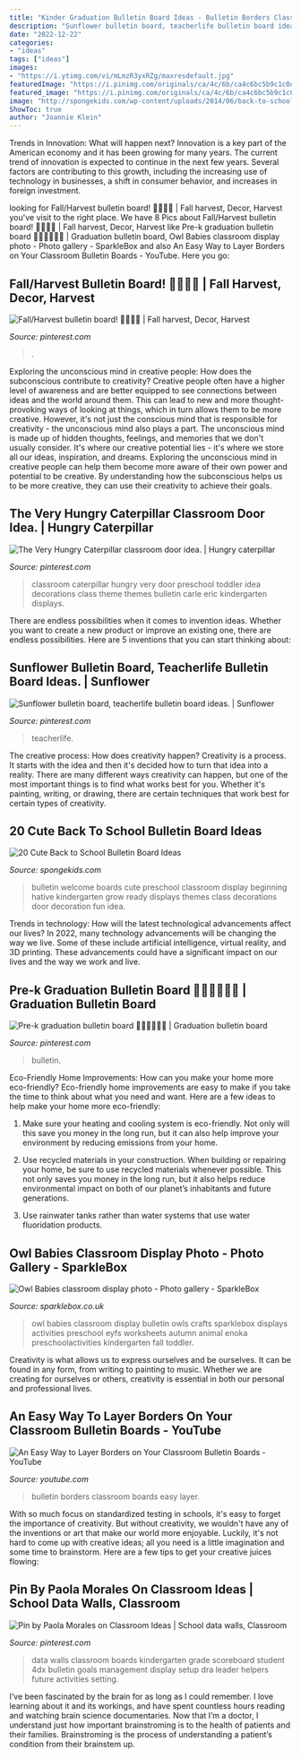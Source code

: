 ```yaml
---
title: "Kinder Graduation Bulletin Board Ideas - Bulletin Borders Classroom Boards Easy Layer"
description: "Sunflower bulletin board, teacherlife bulletin board ideas."
date: "2022-12-22"
categories:
- "ideas"
tags: ["ideas"]
images:
- "https://i.ytimg.com/vi/mLmzR3yxRZg/maxresdefault.jpg"
featuredImage: "https://i.pinimg.com/originals/ca/4c/6b/ca4c6bc5b9c1c0df7d0a57cff027f167.jpg"
featured_image: "https://i.pinimg.com/originals/ca/4c/6b/ca4c6bc5b9c1c0df7d0a57cff027f167.jpg"
image: "http://spongekids.com/wp-content/uploads/2014/06/back-to-school-ideas/17-ready-to-grow-bulletin-board.jpg"
ShowToc: true
author: "Joannie Klein"
---
```



Trends in Innovation: What will happen next?
Innovation is a key part of the American economy and it has been growing for many years. The current trend of innovation is expected to continue in the next few years. Several factors are contributing to this growth, including the increasing use of technology in businesses, a shift in consumer behavior, and increases in foreign investment.

	

		
looking for Fall/Harvest bulletin board! 🎃🍂🍁🍃 | Fall harvest, Decor, Harvest you've visit to the right place. We have 8 Pics about Fall/Harvest bulletin board! 🎃🍂🍁🍃 | Fall harvest, Decor, Harvest like Pre-k graduation bulletin board 👨🏻‍🎓👩🏻‍🎓 | Graduation bulletin board, Owl Babies classroom display photo - Photo gallery - SparkleBox and also An Easy Way to Layer Borders on Your Classroom Bulletin Boards - YouTube. Here you go:
		
    
## Fall/Harvest Bulletin Board! 🎃🍂🍁🍃 | Fall Harvest, Decor, Harvest

<img loading=lazy src="https://i.pinimg.com/originals/71/d2/a5/71d2a528291700c50efe760679adc4cb.jpg" onerror="this.onerror=null;this.src='https://tse4.mm.bing.net/th?id=OIP.5D0KQpT6Q6s6v-NODTjcjQHaHa&amp;pid=15.1';" alt="Fall/Harvest bulletin board! 🎃🍂🍁🍃 | Fall harvest, Decor, Harvest">

_Source: pinterest.com_

>. 

	

Exploring the unconscious mind in creative people: How does the subconscious contribute to creativity?
Creative people often have a higher level of awareness and are better equipped to see connections between ideas and the world around them. This can lead to new and more thought-provoking ways of looking at things, which in turn allows them to be more creative. However, it's not just the conscious mind that is responsible for creativity - the unconscious mind also plays a part. The unconscious mind is made up of hidden thoughts, feelings, and memories that we don't usually consider. It's where our creative potential lies - it's where we store all our ideas, inspiration, and dreams. Exploring the unconscious mind in creative people can help them become more aware of their own power and potential to be creative. By understanding how the subconscious helps us to be more creative, they can use their creativity to achieve their goals.

    
## The Very Hungry Caterpillar Classroom Door Idea. | Hungry Caterpillar

<img loading=lazy src="https://i.pinimg.com/originals/ca/4c/6b/ca4c6bc5b9c1c0df7d0a57cff027f167.jpg" onerror="this.onerror=null;this.src='https://tse4.mm.bing.net/th?id=OIP.fdJy1ef8Ky-v3l3K6LvwWAHaNc&amp;pid=15.1';" alt="The Very Hungry Caterpillar classroom door idea. | Hungry caterpillar">

_Source: pinterest.com_

>classroom caterpillar hungry very door preschool toddler idea decorations class theme themes bulletin carle eric kindergarten displays. 

	

There are endless possibilities when it comes to invention ideas. Whether you want to create a new product or improve an existing one, there are endless possibilities. Here are 5 inventions that you can start thinking about: 

    
## Sunflower Bulletin Board, Teacherlife Bulletin Board Ideas. | Sunflower

<img loading=lazy src="https://i.pinimg.com/1200x/18/5f/e3/185fe3b7a1da8e58e295b95cb46230c4.jpg" onerror="this.onerror=null;this.src='https://tse2.mm.bing.net/th?id=OIP.NJF_goHM8qn_lUrA0DnupgHaEK&amp;pid=15.1';" alt="Sunflower bulletin board, teacherlife bulletin board ideas. | Sunflower">

_Source: pinterest.com_

>teacherlife. 

	

The creative process: How does creativity happen?
Creativity is a process. It starts with the idea and then it's decided how to turn that idea into a reality. There are many different ways creativity can happen, but one of the most important things is to find what works best for you. Whether it's painting, writing, or drawing, there are certain techniques that work best for certain types of creativity.

    
## 20 Cute Back To School Bulletin Board Ideas

<img loading=lazy src="http://spongekids.com/wp-content/uploads/2014/06/back-to-school-ideas/17-ready-to-grow-bulletin-board.jpg" onerror="this.onerror=null;this.src='https://tse4.mm.bing.net/th?id=OIP.kBHFRA_yWuk0BPAWiqQrBAHaEr&amp;pid=15.1';" alt="20 Cute Back to School Bulletin Board Ideas">

_Source: spongekids.com_

>bulletin welcome boards cute preschool classroom display beginning hative kindergarten grow ready displays themes class decorations door decoration fun idea. 

	

Trends in technology: How will the latest technological advancements affect our lives?
In 2022, many technology advancements will be changing the way we live. Some of these include artificial intelligence, virtual reality, and 3D printing. These advancements could have a significant impact on our lives and the way we work and live.

    
## Pre-k Graduation Bulletin Board 👨🏻‍🎓👩🏻‍🎓 | Graduation Bulletin Board

<img loading=lazy src="https://i.pinimg.com/736x/e7/1e/a9/e71ea979d4e97e77ddb213a8ecd12c56.jpg" onerror="this.onerror=null;this.src='https://tse4.mm.bing.net/th?id=OIP.x41cdkK2AHBzD_jypaU6OQHaNL&amp;pid=15.1';" alt="Pre-k graduation bulletin board 👨🏻‍🎓👩🏻‍🎓 | Graduation bulletin board">

_Source: pinterest.com_

>bulletin. 

	

Eco-Friendly Home Improvements: How can you make your home more eco-friendly?
Eco-friendly home improvements are easy to make if you take the time to think about what you need and want. Here are a few ideas to help make your home more eco-friendly:
1. Make sure your heating and cooling system is eco-friendly. Not only will this save you money in the long run, but it can also help improve your environment by reducing emissions from your home.

2. Use recycled materials in your construction. When building or repairing your home, be sure to use recycled materials whenever possible. This not only saves you money in the long run, but it also helps reduce environmental impact on both of our planet’s inhabitants and future generations.

3. Use rainwater tanks rather than water systems that use water fluoridation products.

    
## Owl Babies Classroom Display Photo - Photo Gallery - SparkleBox

<img loading=lazy src="http://www.sparklebox.co.uk/gallery/gal1071-1080/_wp_generated/pp7f1f520c_02.jpg" onerror="this.onerror=null;this.src='https://tse3.mm.bing.net/th?id=OIP.1TQ_qQxh7yebxsAkQm-L7AHaFj&amp;pid=15.1';" alt="Owl Babies classroom display photo - Photo gallery - SparkleBox">

_Source: sparklebox.co.uk_

>owl babies classroom display bulletin owls crafts sparklebox displays activities preschool eyfs worksheets autumn animal enoka preschoolactivities kindergarten fall toddler. 

	

Creativity is what allows us to express ourselves and be ourselves. It can be found in any form, from writing to painting to music. Whether we are creating for ourselves or others, creativity is essential in both our personal and professional lives.

    
## An Easy Way To Layer Borders On Your Classroom Bulletin Boards - YouTube

<img loading=lazy src="https://i.ytimg.com/vi/mLmzR3yxRZg/maxresdefault.jpg" onerror="this.onerror=null;this.src='https://tse3.mm.bing.net/th?id=OIP.fkMyMcwN4GdjfCWLI7mwJwHaEK&amp;pid=15.1';" alt="An Easy Way to Layer Borders on Your Classroom Bulletin Boards - YouTube">

_Source: youtube.com_

>bulletin borders classroom boards easy layer. 

	

With so much focus on standardized testing in schools, it's easy to forget the importance of creativity. But without creativity, we wouldn't have any of the inventions or art that make our world more enjoyable. Luckily, it's not hard to come up with creative ideas; all you need is a little imagination and some time to brainstorm. Here are a few tips to get your creative juices flowing:

    
## Pin By Paola Morales On Classroom Ideas | School Data Walls, Classroom

<img loading=lazy src="https://i.pinimg.com/originals/68/48/b3/6848b3cb79eb26f9a96b9787333541bc.jpg" onerror="this.onerror=null;this.src='https://tse4.mm.bing.net/th?id=OIP.zmwp6KTqSzsPa54HuVZAZwHaJ4&amp;pid=15.1';" alt="Pin by Paola Morales on Classroom Ideas | School data walls, Classroom">

_Source: pinterest.com_

>data walls classroom boards kindergarten grade scoreboard student 4dx bulletin goals management display setup dra leader helpers future activities setting. 

	

I’ve been fascinated by the brain for as long as I could remember. I love learning about it and its workings, and have spent countless hours reading and watching brain science documentaries. Now that I’m a doctor, I understand just how important brainstroming is to the health of patients and their families. Brainstroming is the process of understanding a patient’s condition from their brainstem up.

